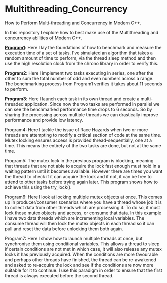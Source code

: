 # Multithreading_Concurrency
How to Perform Multi-threading and Concurrency in Modern C++.

In this repository I explore how to best make use of the Multithreading and concurrency abilities of Modern C++. 

<u><b>Program1</b></u>: Here I lay the foundations of how to benchmark and measure the execution time of a set of tasks. I've simulated an algorithm that takes a random amount of time to perform, via the thread sleep method and then use the high resolution clock from the chrono library in order to verify this.

<b>Program2</b>: Here I implement two tasks executing in series, one after the other to sum the total number of odd and even numbers across a range. The benchmarking process from Program1 verifies it takes about 11 seconds to perform.

<b>Program3</b>: Here I launch each task in its own thread and create a multi-threaded application. Since now the two tasks are performed in parallel we can see the benchmarked performance time drops to 6 seconds. So by sharing the processing across multiple threads we can drastically improve performance and provide low latency.

Program4: Here I tackle the issue of Race Hazards when two or more threads are attempting to modify a critical section of code at the same time. Mutex locking ensures access is provided thread-sequentially, one at a time. This means the entirety of the two tasks are done, but not at the same time.

Program5: The mutex lock in the previous program is blocking, meaning that threads that are not able to acquire the lock fast enough must hold in a waiting pattern until it becomes available. However there are times you want the thread to check if it can acquire the lock and if not, it can be free to attend to other tasks before trying again later. This program shows how to achieve this using the try_lock().

Program6: Here I look at locking multiple mutex objects at once. This comes up in producer/consumer scenarios where you have a thread whose job it is to collect data from other threads which are processing it. To do so, it must lock those mutex objects and access, or consume that data. In this example I have two data threads which are incrementing local variables. The consume thread will then lock the mutex objects in each thread so it can pull and reset the data before unlocking them both again.

Program7: Here I show how to launch multiple threads at once, but synchronise them using conditional variables. This allows a thread to sleep if certain conditions are not met in which case, it will also release any mutex locks it has previously acquired. When the conditions are more favourable and perhaps other threads have finished, the thread can be re-awakened and asked to re-acquire the lock and see if the conditions are now more suitable for it to continue. I use this paradigm in order to ensure that the first thread is always executed before the second thread.
